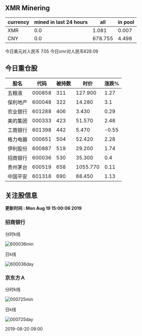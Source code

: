 ## XMR Minering

|currency|mined in last 24 hours|all|in pool|
|---|---|---|---|
|XMR|0.0|1.081|0.007|
|CNY|0.0|678.755|4.498|

今日美元对人民币 7.05	今日xmr对人民币628.09


## 今日重仓股 

|股名|代码|被持数|时价|涨跌%|
|---|---|---|---|---|
|五粮液|000858|311|127.900|1.27|
|保利地产|600048|322|14.280|3.1|
|农业银行|601288|406|3.430|0.29|
|美的集团|000333|423|51.570|2.48|
|工商银行|601398|442|5.470|-0.55|
|格力电器|000651|504|52.420|2.28|
|伊利股份|600887|519|29.200|1.74|
|招商银行|600036|530|35.300|0.4|
|贵州茅台|600519|658|1055.770|0.11|
|中国平安|601318|690|88.450|1.13|

## 关注股信息
**更新时间 : Mon Aug 19 15:00:06 2019**
### 招商银行 
分时k线

![600036min](http://image.sinajs.cn/newchart/min/n/sh600036.gif)

日k线

![600036day](http://image.sinajs.cn/newchart/daily/n/sh600036.gif)

### 京东方Ａ 
分时k线

![000725min](http://image.sinajs.cn/newchart/min/n/sz000725.gif)

日k线

![000725day](http://image.sinajs.cn/newchart/daily/n/sz000725.gif)

2019-08-20 09:00